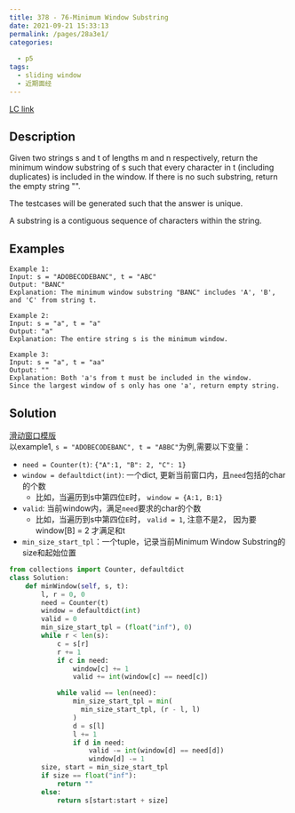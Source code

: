 ```yaml
---
title: 378 - 76-Minimum Window Substring
date: 2021-09-21 15:33:13
permalink: /pages/28a3e1/
categories:
  
  - p5
tags:
  - sliding window
  - 近期面经
---
```

[LC link](https://leetcode.com/problems/minimum-window-substring/)

## Description
Given two strings s and t of lengths m and n respectively, return the minimum window substring of s such that every character in t (including duplicates) is included in the window. If there is no such substring, return the empty string "".

The testcases will be generated such that the answer is unique.

A substring is a contiguous sequence of characters within the string.

 
## Examples
```
Example 1:
Input: s = "ADOBECODEBANC", t = "ABC"
Output: "BANC"
Explanation: The minimum window substring "BANC" includes 'A', 'B', and 'C' from string t.

Example 2:
Input: s = "a", t = "a"
Output: "a"
Explanation: The entire string s is the minimum window.

Example 3:
Input: s = "a", t = "aa"
Output: ""
Explanation: Both 'a's from t must be included in the window.
Since the largest window of s only has one 'a', return empty string.
```
 
## Solution
[滑动窗口模版](https://emmableu.github.io/blog/pages/27241c/)  
以example1, `s = "ADOBECODEBANC", t = "ABBC"`为例,需要以下变量：
- `need = Counter(t)`: `{"A":1, "B": 2, "C": 1}`
- `window = defaultdict(int)`: 一个dict, 更新当前窗口内，且`need`包括的char的个数
    - 比如，当遍历到s中第四位`E`时， `window = {A:1, B:1}` 
-  `valid`: 当前window内，满足`need`要求的char的个数
    - 比如，当遍历到s中第四位`E`时， `valid = 1`, 注意不是2， 因为要window[B] = 2 才满足和t
- `min_size_start_tpl`：一个tuple，记录当前Minimum Window Substring的size和起始位置
```python
from collections import Counter, defaultdict
class Solution:
    def minWindow(self, s, t):
        l, r = 0, 0
        need = Counter(t)
        window = defaultdict(int)
        valid = 0
        min_size_start_tpl = (float("inf"), 0)
        while r < len(s):
            c = s[r]
            r += 1
            if c in need: 
                window[c] += 1
                valid += int(window[c] == need[c])

            while valid == len(need):
                min_size_start_tpl = min(
                  min_size_start_tpl, (r - l, l)
                )
                d = s[l]
                l += 1
                if d in need:
                    valid -= int(window[d] == need[d])
                    window[d] -= 1
        size, start = min_size_start_tpl
        if size == float("inf"):
            return ""
        else:
            return s[start:start + size]
``` 
